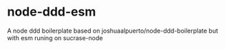 # node-ddd-esm
A node ddd boilerplate based on joshuaalpuerto/node-ddd-boilerplate but with esm runing on sucrase-node
